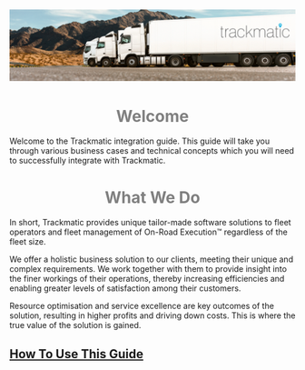 ## ![Adding pic](Images/headerImage.png)

<h1>
<div style="text-align: center;">
    <span style="color:grey">
        Welcome
    </span>
</div>
</h1>


Welcome to the Trackmatic integration guide. This guide will take you through various business cases and technical concepts which you will need to successfully integrate with Trackmatic.

<h1>
<div style="text-align: center;">
    <span style="color:grey">
        What We Do
    </span>
</div>
</h1>

In short, Trackmatic provides unique tailor-made software solutions to fleet operators and fleet management of On-Road Execution™ regardless of the fleet size. 
  
We offer a holistic business solution to our clients, meeting their unique and complex requirements. We work together with them to provide insight into the finer workings of their operations, thereby increasing efficiencies and enabling greater levels of satisfaction among their customers.

Resource optimisation and service excellence are key outcomes of the solution, resulting in higher profits and driving down costs. This is where the true value of the solution is gained.

## [How To Use This Guide](contents/HowToUseThisGuide/index.md)